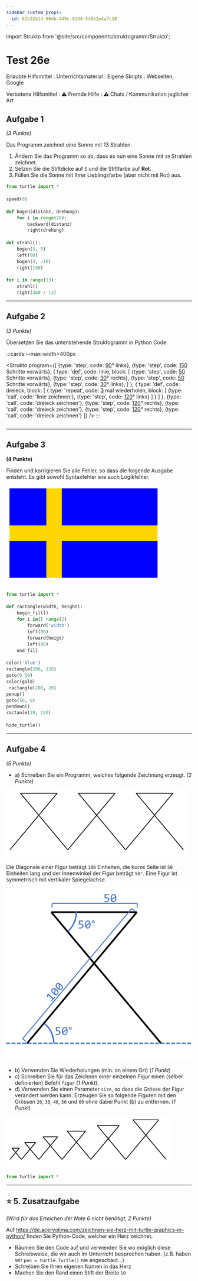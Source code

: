 ```yaml
---
sidebar_custom_props:
  id: 61b32e14-80db-449c-9244-548e2e4a7c10
---
```

import Strukto from '@site/src/components/struktogramm/Strukto';

# Test 26e

Erlaubte Hilfsmittel
: Unterrichtsmaterial
: Eigene Skripts
: Webseiten, Google

Verbotene Hilfsmittel
: ⚠️ Fremde Hilfe
: ⚠️ Chats / Kommunikation jeglicher Art


<Solution webKey="50619fbd-2a82-4608-bd1b-b04a251ef4f6" title="Testfragen" open>

## Aufgabe 1
*(3 Punkte)*

Das Programm zeichnet eine Sonne mit 13 Strahlen.
1. Ändern Sie das Programm so ab, dass es nun eine Sonne mit `19` Strahlen zeichnet.
2. Setzen Sie die Stiftdicke auf `5` und die Stiftfarbe auf **Rot**.
3. Füllen Sie die Sonne mit Ihrer Lieblingsfarbe (aber nicht mit Rot) aus.

```py live_py title=aufgabe1.py id=bc26c5ea-c372-41ed-93bb-66b5059cb5c6 versioned
from turtle import *

speed(0)

def bogen(distanz, drehung):
    for i in range(20):
        backward(distanz)
        right(drehung)

def strahl():
    bogen(3, 5)
    left(90)
    bogen(4, -10)
    right(190)

for i in range(13):
    strahl()
    right(360 / 13)
```

---

## Aufgabe 2
*(3 Punkte)*

Übersetzen Sie das untenstehende Struktogramm in Python Code

:::cards --max-width=400px

<Strukto program={[
    {type: 'step', code: <span><u>90</u>° links</span>},
    {type: 'step', code: <span><u>150</u> Schritte vorwärts</span>},
    {
        type: 'def', 
        code: <span>linie</span>,
        block: [
            {type: 'step', code: <span><u>50</u> Schritte vorwärts</span>},
            {type: 'step', code: <span><u>30</u>° rechts</span>},
            {type: 'step', code: <span><u>50</u> Schritte vorwärts</span>},
            {type: 'step', code: <span><u>30</u>° links</span>},
        ]
    },
    {
        type: 'def', 
        code: <span>dreieck</span>,
        block: [
            {
                type: 'repeat', 
                code: <span><u>3</u> mal wiederholen</span>,
                block: [
                    {type: 'call', code: 'linie zeichnen'},
                    {type: 'step', code: <span><u>120</u>° links</span>}
                ]
            }
        ]
    },
    {type: 'call', code: 'dreieck zeichnen'},
    {type: 'step', code: <span><u>120</u>° rechts</span>},
    {type: 'call', code: 'dreieck zeichnen'},
    {type: 'step', code: <span><u>120</u>° rechts</span>},
    {type: 'call', code: 'dreieck zeichnen'}
]} />
:::

```py live_py title=aufgabe2.py versioned id=dcb14a5c-d510-40cf-ba1f-78a46e884742
```

---

## Aufgabe 3
**(4 Punkte)**

Finden und korrigieren Sie alle Fehler, so dass die folgende Ausgabe entsteht. Es gibt sowohl Syntaxfehler wie auch Logikfehler.

![Dänische Flagge](images/sweden.svg)

```py live_py title=aufgabe3.py id=94c8484d-c060-4c28-b489-9874f06cf0d8 versioned
from turtle import *

def ractangle(width, height):
    begin_fill()
    for i in() range(2)
        forward('width')
        left(90)
        forward(heigt)
        left(90)
    end_fill

color('blue')
ractangle(200, 120)
goto(0 50)
color(gold)
 ractangle(200, 20)
penup()
goto(50, 0)
pendown()
ractanle(20, 120)

hide_turtle()
```
---

## Aufgabe 4
*(5 Punkte)*

- a) Schreiben Sie ein Programm, welches folgende Zeichnung erzeugt. *(2 Punkte)*

![Figuren](images/figuren.svg)

Die Diagonale einer Figur beträgt `100` Einheiten, die kurze Seite ist `50` Einheiten lang und der Innenwinkel der Figur beträgt `50°`. Eine Figur ist symmetrisch mit vertikaler Spiegelachse.

![Eine Figur --width=200px](images/ghost-dimensions.png)

- b) Verwenden Sie Wiederholungen (min. an einem Ort) (*1 Punkt*)
- c) Schreiben Sie für das Zeichnen einer einzelnen Figur einen (selber definierten) Befehl `figur` (*1 Punkt*).
- d) Verwenden Sie einen Parameter `size`, so dass die Grösse der Figur verändert werden kann. Erzeugen Sie so folgende Figuren mit den Grössen `20`, `30`, `40`, `50` und `60` ohne dabei Punkt (b) zu entfernen. (*1 Punkt*)

![--width=800px](images/increasing-figs.svg)

```py live_py title=aufgabe4.py versioned id=42125786-9de4-422b-b376-42c08fda7ed1 readonly
from turtle import *
```

---

## ⭐ 5. Zusatzaufgabe
*(Wird für das Erreichen der Note 6 nicht benötigt, 2 Punkte)*

Auf https://de.acervolima.com/zeichnen-sie-herz-mit-turtle-graphics-in-python/ finden Sie Python-Code, welcher ein Herz zeichnet.

- Räumen Sie den Code auf und verwenden Sie wo möglich diese Schreibweise, die wir auch im Unterricht besprochen haben. (z.B. haben wir `pen = turtle.Turtle()` nie angeschaut...)
- Schreiben Sie Ihren eigenen Namen in das Herz
- Machen Sie den Rand einen Stift der Breite `10` 

```py live_py title=zusatzaufgabe.py id=69f6f8dd-b21e-45df-bde9-6d0acd9baa65 versioned

```

</Solution>
